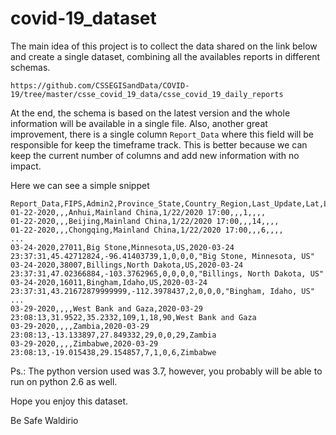 # covid-19_dataset

The main idea of this project is to collect the data shared on the link below and create a single dataset, combining all the availables reports in different schemas.
```
https://github.com/CSSEGISandData/COVID-19/tree/master/csse_covid_19_data/csse_covid_19_daily_reports
```

At the end, the schema is based on the latest version and the whole information will be available in a single file. Also, another great improvement, there is a single column `Report_Data` where this field will be responsible for keep the timeframe track. This is better because we can keep the current number of columns and add new information with no impact.

Here we can see a simple snippet
```
Report_Data,FIPS,Admin2,Province_State,Country_Region,Last_Update,Lat,Long_,Confirmed,Deaths,Recovered,Active,Combined_Key
01-22-2020,,,Anhui,Mainland China,1/22/2020 17:00,,,1,,,,
01-22-2020,,,Beijing,Mainland China,1/22/2020 17:00,,,14,,,,
01-22-2020,,,Chongqing,Mainland China,1/22/2020 17:00,,,6,,,,
...
03-24-2020,27011,Big Stone,Minnesota,US,2020-03-24 23:37:31,45.42712824,-96.41403739,1,0,0,0,"Big Stone, Minnesota, US"
03-24-2020,38007,Billings,North Dakota,US,2020-03-24 23:37:31,47.02366884,-103.3762965,0,0,0,0,"Billings, North Dakota, US"
03-24-2020,16011,Bingham,Idaho,US,2020-03-24 23:37:31,43.21672879999999,-112.3978437,2,0,0,0,"Bingham, Idaho, US"
...
03-29-2020,,,,West Bank and Gaza,2020-03-29 23:08:13,31.9522,35.2332,109,1,18,90,West Bank and Gaza
03-29-2020,,,,Zambia,2020-03-29 23:08:13,-13.133897,27.849332,29,0,0,29,Zambia
03-29-2020,,,,Zimbabwe,2020-03-29 23:08:13,-19.015438,29.154857,7,1,0,6,Zimbabwe
```

Ps.: The python version used was 3.7, however, you probably will be able to run on python 2.6 as well.

Hope you enjoy this dataset.

Be Safe
Waldirio